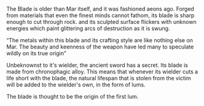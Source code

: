 The Blade is older than Mar itself, and it was fashioned aeons ago. Forged from materials that even the finest minds cannot fathom, its blade is sharp enough to cut through rock. and its sculpted surface flickers with unknown energies which paint glittering arcs of destruction as it is swung.

“The metals within this blade and its crafting style are like nothing else on Mar. The beauty and keenness of the weapon have led many to speculate wildly on its true origin”

Unbeknownst to it's wielder, the ancient sword has a secret. Its blade is made from chronophagic alloy. This means that whenever its wielder cuts a life short with the blade, the natural lifespan that is stolen from the victim will be added to the wielder's own, in the form of lums.

The blade is thought to be the origin of the first lum.